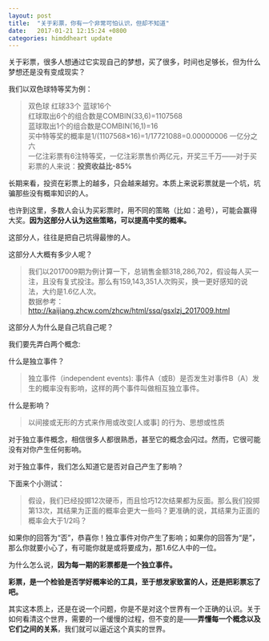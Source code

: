 ```yaml
---
layout: post
title:  "关于彩票，你有一个非常可怕认识，但却不知道"
date:   2017-01-21 12:15:24 +0800
categories: himddheart update
---
```


关于彩票，很多人想通过它实现自己的梦想，买了很多，时间也足够长，但为什么梦想还是没有变成现实？

我们以双色球特等奖为例：
>双色球 红球33个 蓝球16个<br>
红球取出6个的组合数是COMBIN(33,6)=1107568<br>
蓝球取出1个的组合数是COMBIN(16,1)=16<br>
买中特等奖的概率是1/(1107568×16)=1/17721088=0.00000006  一亿分之六<br>
一亿注彩票有6注特等奖，一亿注彩票售价两亿元，开奖三千万——对于买彩票的人来说：**投资收益比-85%**

长期来看，投资在彩票上的越多，只会越来越穷。本质上来说彩票就是一个坑，坑骗那些没有概率知识的人。

也许到这里，多数人会认为买彩票时，用不同的策略（比如：追号），可能会赢得大奖。**因为这部分人认为这些策略，可以提高中奖的概率。**

这部分人，往往是把自己坑得最惨的人。

这部分人大概有多少人呢？
>我们以2017009期为例计算一下，总销售金额318,286,702，假设每人买一注，且没有复式投注。那么有159,143,351人次购买，换一更好感知的说法，大约是1.6亿人次。<br>
数据参考：http://kaijiang.zhcw.com/zhcw/html/ssq/gsxlzj_2017009.html

这部分人为什么是自己坑自己呢？

我们要先弄白两个概念:

什么是独立事件？
>独立事件（independent events): 事件A（或B）是否发生对事件B（A）发生的概率没有影响，这样的两个事件叫做相互独立事件。

什么是影响？
>以间接或无形的方式来作用或改变[人或事] 的行为、思想或性质

对于独立事件概念，相信很多人都很熟悉，甚至它的概念会闪过。然而，它很可能没有对你产生任何影响。

对于独立事件，我们怎么知道它是否对自己产生了影响？

下面来个小测试：
>假设，我们已经投掷12次硬币，而且恰巧12次结果都为反面。那么我们投掷第13次，其结果为正面的概率会更大一些吗？更准确的说，其结果为正面的概率会大于1/2吗？

如果你的回答为“否”，恭喜你！独立事件对你产生了影响；如果你的回答为“是”，那么你就要小心了，有可能你就是或将要成为，那1.6亿人中的一位。

为什么怎么说，**因为每一期的彩票都是一个独立事件。**

**彩票，是一个检验是否学好概率论的工具，至于想发家致富的人，还是把彩票忘了吧。**

其实这本质上，还是在说一个问题，你是不是对这个世界有一个正确的认识。关于如何看清这个世界，需要的一个缓慢的过程，但不变的是——**弄懂每一个概念以及它们之间的关系**，我们就可以逼近这个真实的世界。


